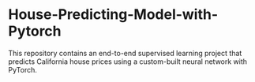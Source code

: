 # House-Predicting-Model-with-Pytorch
This repository contains an end-to-end supervised learning project that predicts California house prices using a custom-built neural network with PyTorch.
